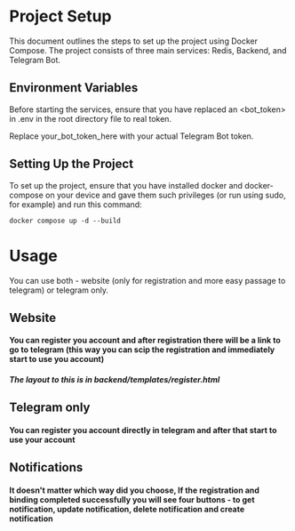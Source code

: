 # Project Setup

This document outlines the steps to set up the project using Docker Compose. The project consists of three main services: Redis, Backend, and Telegram Bot.

## Environment Variables

Before starting the services, ensure that you have replaced an <bot_token> in .env in the root directory file to real token.


Replace your_bot_token_here with your actual Telegram Bot token.

## Setting Up the Project

To set up the project, ensure that you have installed docker and docker-compose on your device
and gave them such privileges (or run using sudo, for example) and run this command:
```shell script
docker compose up -d --build
```
# Usage
You can use both - website (only for registration and more easy passage to telegram) or telegram only.
## Website
#### You can register you account and after registration there will be a link to go to telegram (this way you can scip the registration and immediately start to use you account)
##### The layout to this is in backend/templates/register.html
## Telegram only
#### You can register you account directly in telegram and after that start to use your account 
## Notifications 
#### It doesn't matter which way did you choose, If the registration and binding completed successfully you will see four buttons - to get notification, update notification, delete notification and create notification
